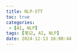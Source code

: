 ```yaml
---
title: NLP-STT
toc: true
categories:
 - [AI, NLP]
tags: [笔记, AI, NLP]
date: 2024-12-13 16:00:44
---
```


<!-- more -->
